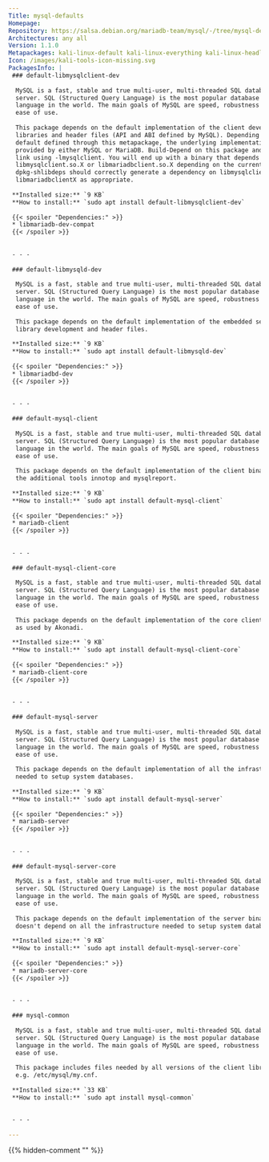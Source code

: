 ```yaml
---
Title: mysql-defaults
Homepage: 
Repository: https://salsa.debian.org/mariadb-team/mysql/-/tree/mysql-defaults/debian/master
Architectures: any all
Version: 1.1.0
Metapackages: kali-linux-default kali-linux-everything kali-linux-headless kali-linux-labs kali-linux-large kali-linux-nethunter kali-tools-exploitation kali-tools-forensics kali-tools-information-gathering kali-tools-passwords kali-tools-respond kali-tools-social-engineering kali-tools-top10 kali-tools-vulnerability kali-tools-web 
Icon: /images/kali-tools-icon-missing.svg
PackagesInfo: |
 ### default-libmysqlclient-dev
 
  MySQL is a fast, stable and true multi-user, multi-threaded SQL database
  server. SQL (Structured Query Language) is the most popular database query
  language in the world. The main goals of MySQL are speed, robustness and
  ease of use.
   
  This package depends on the default implementation of the client development
  libraries and header files (API and ABI defined by MySQL). Depending on the
  default defined through this metapackage, the underlying implementation may be
  provided by either MySQL or MariaDB. Build-Depend on this package and then
  link using -lmysqlclient. You will end up with a binary that depends on either
  libmysqlclient.so.X or libmariadbclient.so.X depending on the current default.
  dpkg-shlibdeps should correctly generate a dependency on libmysqlclientX or
  libmariadbclientX as appropriate.
 
 **Installed size:** `9 KB`  
 **How to install:** `sudo apt install default-libmysqlclient-dev`  
 
 {{< spoiler "Dependencies:" >}}
 * libmariadb-dev-compat
 {{< /spoiler >}}
 
 
 - - -
 
 ### default-libmysqld-dev
 
  MySQL is a fast, stable and true multi-user, multi-threaded SQL database
  server. SQL (Structured Query Language) is the most popular database query
  language in the world. The main goals of MySQL are speed, robustness and
  ease of use.
   
  This package depends on the default implementation of the embedded server
  library development and header files.
 
 **Installed size:** `9 KB`  
 **How to install:** `sudo apt install default-libmysqld-dev`  
 
 {{< spoiler "Dependencies:" >}}
 * libmariadbd-dev
 {{< /spoiler >}}
 
 
 - - -
 
 ### default-mysql-client
 
  MySQL is a fast, stable and true multi-user, multi-threaded SQL database
  server. SQL (Structured Query Language) is the most popular database query
  language in the world. The main goals of MySQL are speed, robustness and
  ease of use.
   
  This package depends on the default implementation of the client binaries and
  the additional tools innotop and mysqlreport.
 
 **Installed size:** `9 KB`  
 **How to install:** `sudo apt install default-mysql-client`  
 
 {{< spoiler "Dependencies:" >}}
 * mariadb-client
 {{< /spoiler >}}
 
 
 - - -
 
 ### default-mysql-client-core
 
  MySQL is a fast, stable and true multi-user, multi-threaded SQL database
  server. SQL (Structured Query Language) is the most popular database query
  language in the world. The main goals of MySQL are speed, robustness and
  ease of use.
   
  This package depends on the default implementation of the core client files,
  as used by Akonadi.
 
 **Installed size:** `9 KB`  
 **How to install:** `sudo apt install default-mysql-client-core`  
 
 {{< spoiler "Dependencies:" >}}
 * mariadb-client-core
 {{< /spoiler >}}
 
 
 - - -
 
 ### default-mysql-server
 
  MySQL is a fast, stable and true multi-user, multi-threaded SQL database
  server. SQL (Structured Query Language) is the most popular database query
  language in the world. The main goals of MySQL are speed, robustness and
  ease of use.
   
  This package depends on the default implementation of all the infrastructure
  needed to setup system databases.
 
 **Installed size:** `9 KB`  
 **How to install:** `sudo apt install default-mysql-server`  
 
 {{< spoiler "Dependencies:" >}}
 * mariadb-server
 {{< /spoiler >}}
 
 
 - - -
 
 ### default-mysql-server-core
 
  MySQL is a fast, stable and true multi-user, multi-threaded SQL database
  server. SQL (Structured Query Language) is the most popular database query
  language in the world. The main goals of MySQL are speed, robustness and
  ease of use.
   
  This package depends on the default implementation of the server binaries but
  doesn't depend on all the infrastructure needed to setup system databases.
 
 **Installed size:** `9 KB`  
 **How to install:** `sudo apt install default-mysql-server-core`  
 
 {{< spoiler "Dependencies:" >}}
 * mariadb-server-core
 {{< /spoiler >}}
 
 
 - - -
 
 ### mysql-common
 
  MySQL is a fast, stable and true multi-user, multi-threaded SQL database
  server. SQL (Structured Query Language) is the most popular database query
  language in the world. The main goals of MySQL are speed, robustness and
  ease of use.
   
  This package includes files needed by all versions of the client library,
  e.g. /etc/mysql/my.cnf.
 
 **Installed size:** `33 KB`  
 **How to install:** `sudo apt install mysql-common`  
 
 
 - - -
 
---
```

{{% hidden-comment "<!--Do not edit anything above this line-->" %}}
